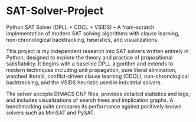 # SAT-Solver-Project
Python SAT Solver (DPLL + CDCL + VSIDS) – A from-scratch implementation of modern SAT solving algorithms with clause learning, non-chronological backtracking, heuristics, and visualizations.

This project is my independent research into SAT solvers written entirely in Python, designed to explore the theory and practice of propositional satisfiability. It begins with a baseline DPLL algorithm and extends to modern techniques including unit propagation, pure literal elimination, watched literals, conflict-driven clause learning (CDCL), non-chronological backtracking, and the VSIDS heuristic used in industrial solvers.

The solver accepts DIMACS CNF files, provides detailed statistics and logs, and includes visualizations of search trees and implication graphs. A benchmarking suite compares its performance against positively known solvers such as MiniSAT and PySAT.


